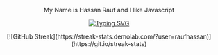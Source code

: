 <p align="center">
   My Name is Hassan Rauf and I like Javascript
</p>

<p align="center">
 <a href="https://git.io/typing-svg"><img src="https://readme-typing-svg.demolab.com?font=Fira+Code&pause=1000&width=435&lines=Full+stack+web+and+app+developer;Always+learning+new+things" alt="Typing SVG" /></a>
</p>
<p align="center">[![GitHub Streak](https://streak-stats.demolab.com/?user=raufhassan)](https://git.io/streak-stats)</p>
